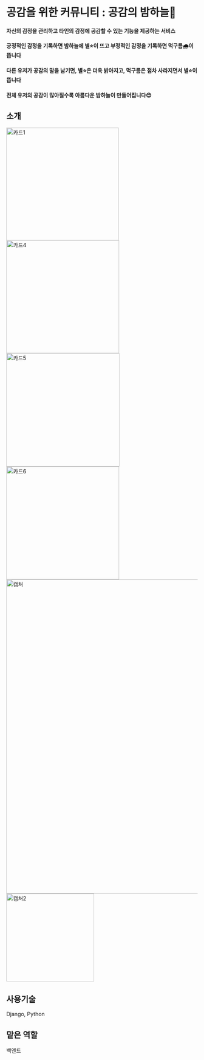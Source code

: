 # 공감을 위한 커뮤니티 : 공감의 밤하늘🌙


#### 자신의 감정을 관리하고 타인의 감정에 공감할 수 있는 기능을 제공하는 서비스
#### 긍정적인 감정을 기록하면 밤하늘에 별⭐이 뜨고 부정적인 감정을 기록하면 먹구름🌧이 뜹니다
#### 다른 유저가 공감의 말을 남기면, 별⭐은 더욱 밝아지고, 먹구름은 점차 사라지면서 별⭐이 뜹니다
#### 전체 유저의 공감이 많아질수록 아름다운 밤하늘이 만들어집니다😊


## 소개
<img width="296" alt="카드1" src="https://user-images.githubusercontent.com/46915260/127746515-304dfa1e-e842-40d5-9734-d0ebd956d36f.PNG">

<img width="297" alt="카드4" src="https://user-images.githubusercontent.com/46915260/127746526-75e91af3-694a-4121-bfed-a4d47bb34f9c.PNG">

<img width="298" alt="카드5" src="https://user-images.githubusercontent.com/46915260/127746528-c9fcbca8-a285-4248-b230-48f14ec249dd.PNG">

<img width="297" alt="카드6" src="https://user-images.githubusercontent.com/46915260/127746529-a992389d-d0e4-48e5-9a2e-3bf3bf8760e0.PNG">


<img width="826" alt="캡처" src="https://user-images.githubusercontent.com/46915260/127746542-3120d6af-5fb3-4cac-b581-7cef08a0ca25.PNG">

<img width="231" alt="캡처2" src="https://user-images.githubusercontent.com/46915260/127746546-c25b85ac-c261-41a0-9143-0f1c18ed6ad7.PNG">

## 사용기술
Django, Python

## 맡은 역할
백엔드

